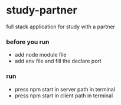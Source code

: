 # study-partner
full stack application for study with a partner

### before you run  
- add node module file
- add env file and fill the declare port 

### run 
- press npm start in server path in terminal
- press npm start in client path in terminal     
